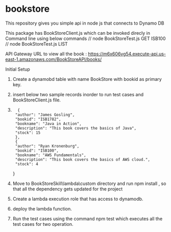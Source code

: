 # bookstore
This repository gives you simple api in node js that connects to Dynamo DB

This package has BookStoreClient.js which can be invoked direcly in Command line using below commands
// node BookStoreTest.js GET ISB100
// node BookStoreTest.js LIST

API Gateway URL to view all the book : https://m6x606vg54.execute-api.us-east-1.amazonaws.com/BookStoreAPI/books/

Initial Setup
1. Create a dynamobd table with name BookStore with bookid as primary key.
2. insert below two sample records inorder to run test cases and BookStoreClient.js file.
3.       {
        "author": "James Gosling",
        "bookid": "ISB1782",
        "bookname": "Java in Action",
        "description": "This book covers the basics of Java",
        "stock": 15
        },
        {
        "author": "Ryan Kronenburg",
        "bookid": "ISB100",
        "bookname": "AWS Fundamentals",
        "description": "This book covers the basics of AWS cloud.",
        "stock": 4
      }

4.  Move to BookStoreSkill\lambda\custom directory and run npm install , so that all the dependency gets updated for the project
5.  Create a lambda execution role that has access to dynamodb.
6.  deploy the lambda function.
7.  Run the test cases using the command npm test  which executes all the test cases for two operation.

